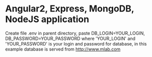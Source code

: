 # Angular2, Express, MongoDB, NodeJS application
Create file .env in parent directory, paste DB_LOGIN=YOUR_LOGIN, DB_PASSWORD=YOUR_PASSWORD where 'YOUR_LOGIN' and 'YOUR_PASSWORD' is your login and password for database, in this example database is served from http://www.mlab.com